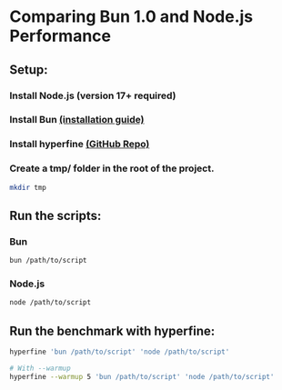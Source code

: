 # Comparing Bun 1.0 and Node.js Performance

## Setup:

### Install Node.js (version 17+ required)

### Install Bun [(installation guide)](https://bun.sh/docs/installation)

### Install hyperfine [(GitHub Repo)](https://github.com/sharkdp/hyperfine)

### Create a tmp/ folder in the root of the project.
```sh
mkdir tmp
```

## Run the scripts:
### Bun
```sh
bun /path/to/script
```

### Node.js
```sh
node /path/to/script
```

## Run the benchmark with hyperfine:
```sh
hyperfine 'bun /path/to/script' 'node /path/to/script'
```

```sh
# With --warmup
hyperfine --warmup 5 'bun /path/to/script' 'node /path/to/script'
```



